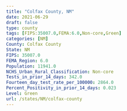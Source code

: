 ```yaml
---
title: "Colfax County, NM"
date: 2021-06-29
draft: false
type: county
tags: [FIPS:35007.0,FEMA:6.0,Non-core,Green]
categories: [NM]
County: Colfax County
State: NM
FIPS: 35007.0
FEMA_Region: 6.0
Population: 11941.0
NCHS_Urban_Rural_Classification: Non-core
Tests_in_prior_14_days: 342.0
Fourteen_day_test_rate_per_100000: 2864.0
Percent_Positivity_in_prior_14_days: 0.023
Level: Green
url: /states/NM/colfax-county
---
```



